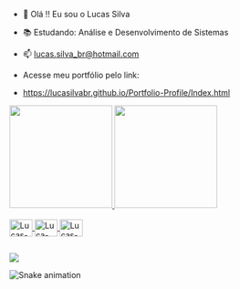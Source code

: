 - 👋 Olá !! Eu sou o Lucas Silva

- 📚 Estudando: Análise e Desenvolvimento de Sistemas

- 📫 lucas.silva_br@hotmail.com



- Acesse meu portfólio pelo link: 

- https://lucasilvabr.github.io/Portfolio-Profile/Index.html



<div>
  <a href="https://github.com/Lucasilvabr">
  <img height="180em" src="https://github-readme-stats.vercel.app/api?username=Lucasilvabr&show_icons=true&theme=dark&include_all_commits=true&count_private=true"/>
  <img height="180em" src="https://github-readme-stats.vercel.app/api/top-langs/?username=Lucasilvabr&layout=compact&langs_count=7&theme=dark"/>
</div>
 
<div style="display: inline_block"><br>
  <img align="center" alt="Lucas-C++" height="30" width="40" src="https://cdn.jsdelivr.net/gh/devicons/devicon/icons/cplusplus/cplusplus-original.svg" />
  <img align="center" alt="Luca-Html" height="30" width="40" src="https://cdn.jsdelivr.net/gh/devicons/devicon/icons/html5/html5-original.svg" />
  <img align="center" alt="Lucas-Css" height="30" width="40" src="https://cdn.jsdelivr.net/gh/devicons/devicon/icons/css3/css3-original.svg" />
</div>

  ##
  
<div> 
 </a> 
  <a href="https://www.linkedin.com/in/lucas-silva-b64632152/" target="_blank"><img src="https://img.shields.io/badge/-LinkedIn-%230077B5?style=for-the-badge&logo=linkedin&logoColor=white" target="_blank"></a> 
  
  ![Snake animation](https://github.com/Lucasilvabr/Lucasilvabr/blob/output/github-contribution-grid-snake.svg)

</div>
